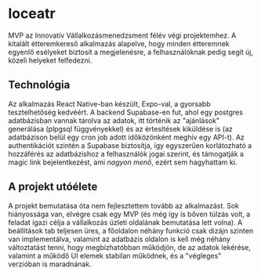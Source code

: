# loceatr

MVP az Innovatív Vállalkozásmenedzsment félév végi projektemhez. A kitalált étteremkereső alkalmazás alapelve, hogy minden étteremnek egyenlő esélyeket biztosít a megjelenésre, a felhasználóknak pedig segít új, közeli helyeket felfedezni.

## Technológia

Az alkalmazás React Native-ban készült, Expo-val, a gyorsabb tesztelhetőség kedvéért. A backend Supabase-en fut, ahol egy postgres adatbázisban vannak tárolva az adatok, itt történik az "ajánlások" generálása (plpgsql függvényekkel) és az értesítések kiküldése is (az adatbázison belül egy cron job adott időközönként meghív egy API-t). Az authentikációt szintén a Supabase biztosítja, így egyszerűen korlátozható a hozzáférés az adatbázishoz a felhasználók jogai szerint, és támogatják a magic link bejelentkezést, ami *nagyon menő*, ezért sem hagyhattam ki.

## A projekt utóélete

A projekt bemutatása óta nem fejlesztettem tovább az alkalmazást. Sok hiányossága van, elvégre csak egy MVP (és még így is bőven túlzás volt, a feladat igazi célja a vállalkozás üzleti oldalának bemutatása lett volna). A beállítások tab teljesen üres, a főoldalon néhány funkció csak dizájn szinten van implementálva, valamint az adatbázis oldalon is kell még néhány változtatást tenni, hogy megbízhatóbban működjön, de az adatok lekérése, valamint a működő UI elemek stabilan működnek, és a "végleges" verzióban is maradnának.
